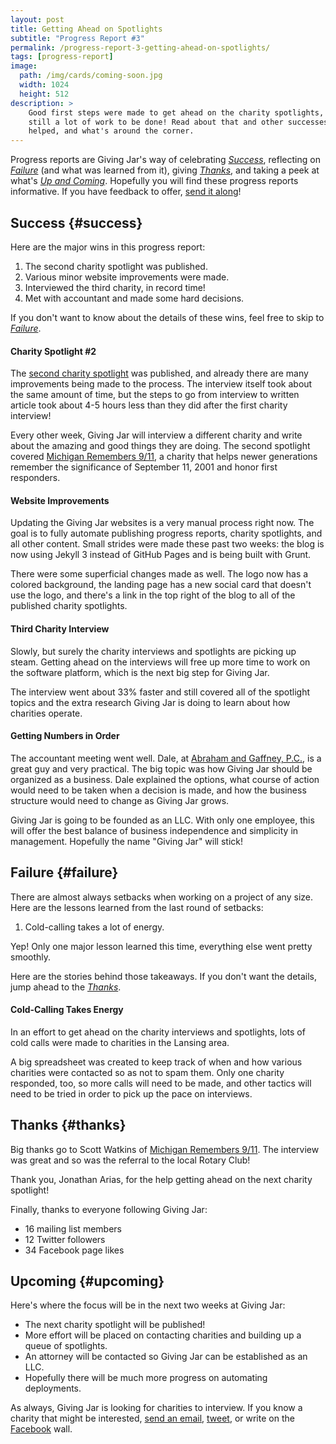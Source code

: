 ```yaml
---
layout: post
title: Getting Ahead on Spotlights
subtitle: "Progress Report #3"
permalink: /progress-report-3-getting-ahead-on-spotlights/
tags: [progress-report]
image:
  path: /img/cards/coming-soon.jpg
  width: 1024
  height: 512
description: >
    Good first steps were made to get ahead on the charity spotlights, but as always, there's
    still a lot of work to be done! Read about that and other successes, lessons learned, who
    helped, and what's around the corner.
---
```


Progress reports are Giving Jar's way of celebrating *[Success][1]*, reflecting on *[Failure][2]* (and what was learned from it), giving *[Thanks][3]*, and taking a peek at what's *[Up and Coming][4]*. Hopefully you will find these progress reports informative. If you have feedback to offer, [send it along][5]!

## Success {#success}

Here are the major wins in this progress report:

1. The second charity spotlight was published.
2. Various minor website improvements were made.
3. Interviewed the third charity, in record time!
4. Met with accountant and made some hard decisions.

If you don't want to know about the details of these wins, feel free to skip to *[Failure][2]*.

#### Charity Spotlight #2

The [second charity spotlight][8] was published, and already there are many improvements being made to the process. The interview itself took about the same amount of time, but the steps to go from interview to written article took about 4-5 hours less than they did after the first charity interview!

Every other week, Giving Jar will interview a different charity and write about the amazing and good things they are doing. The second spotlight covered [Michigan Remembers 9/11][9], a charity that helps newer generations remember the significance of September 11, 2001 and honor first responders.

#### Website Improvements

Updating the Giving Jar websites is a very manual process right now. The goal is to fully automate publishing progress reports, charity spotlights, and all other content. Small strides were made these past two weeks: the blog is now using Jekyll 3 instead of GitHub Pages and is being built with Grunt.

There were some superficial changes made as well. The logo now has a colored background, the landing page has a new social card that doesn't use the logo, and there's a link in the top right of the blog to all of the published charity spotlights.

#### Third Charity Interview

Slowly, but surely the charity interviews and spotlights are picking up steam. Getting ahead on the interviews will free up more time to work on the software platform, which is the next big step for Giving Jar.

The interview went about 33% faster and still covered all of the spotlight topics and the extra research Giving Jar is doing to learn about how charities operate.

#### Getting Numbers in Order

The accountant meeting went well. Dale, at [Abraham and Gaffney, P.C.][10], is a great guy and very practical. The big topic was how Giving Jar should be organized as a business. Dale explained the options, what course of action would need to be taken when a decision is made, and how the business structure would need to change as Giving Jar grows.

Giving Jar is going to be founded as an LLC. With only one employee, this will offer the best balance of business independence and simplicity in management. Hopefully the name "Giving Jar" will stick!

## Failure {#failure}

There are almost always setbacks when working on a project of any size. Here are the lessons learned from the last round of setbacks:

1. Cold-calling takes a lot of energy.

Yep! Only one major lesson learned this time, everything else went pretty smoothly.

Here are the stories behind those takeaways. If you don't want the details, jump ahead to the *[Thanks][3]*.

#### Cold-Calling Takes Energy

In an effort to get ahead on the charity interviews and spotlights, lots of cold calls were made to charities in the Lansing area.

A big spreadsheet was created to keep track of when and how various charities were contacted so as not to spam them. Only one charity responded, too, so more calls will need to be made, and other tactics will need to be tried in order to pick up the pace on interviews.

## Thanks {#thanks}

Big thanks go to Scott Watkins of [Michigan Remembers 9/11][9]. The interview was great and so was the referral to the local Rotary Club!

Thank you, Jonathan Arias, for the help getting ahead on the next charity spotlight!

Finally, thanks to everyone following Giving Jar:

* 16 mailing list members
* 12 Twitter followers
* 34 Facebook page likes

## Upcoming {#upcoming}

Here's where the focus will be in the next two weeks at Giving Jar:

* The next charity spotlight will be published!
* More effort will be placed on contacting charities and building up a queue of spotlights.
* An attorney will be contacted so Giving Jar can be established as an LLC.
* Hopefully there will be much more progress on automating deployments.

As always, Giving Jar is looking for charities to interview. If you know a charity that might be interested, [send an email][5], [tweet][6], or write on the [Facebook][7] wall.


[1]: #success "Success Section"
[2]: #failure "Failure Section"
[3]: #thanks "Thanks Section"
[4]: #upcoming "Upcoming Section"
[5]: mailto:hello@givingjar.org "Email Giving Jar"
[6]: https://twitter.com/givingjar "Giving Jar on Twitter"
[7]: https://www.facebook.com/givingjarorg "Giving Jar on Facebook"
[8]: http://blog.givingjar.org/charity-spotlight-michigan-remembers-9-11/ "Charity Spotlight: Michigan Remembers 9/11"
[9]: http://www.michiganremembers.dreamhosters.com/ "Michigan Remembers 9/11 Homepage"
[10]: http://www.agpccpa.com/ "Abraham and Gaffney, P.C. Homepage"
